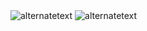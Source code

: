 <img src="https://cdn.discordapp.com/attachments/743623144035844177/1084231295556669600/image.png" alt="alternatetext">
<img src="https://cdn.discordapp.com/attachments/733068150131654737/1084232305121448046/Naakte_Rafael.png" alt="alternatetext">
